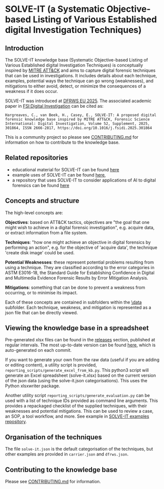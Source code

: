 # SOLVE-IT (a Systematic Objective-based Listing of Various Established digital Investigation Techniques)

## Introduction
The SOLVE-IT knowledge base (Systematic Objective-based Listing of Various Established digital Investigation Techniques) is conceptually inspired by [MITRE ATT&CK](https://attack.mitre.org/matrices/enterprise/) and aims to capture digital forensic techniques that can be used in investigations. It includes details about each technique, examples, potential ways the technique can go wrong (weaknesses), and mitigations to either avoid, detect, or minimize the consequences of a weakness if it does occur.

SOLVE-IT was introduced at [DFRWS EU 2025](https://dfrws.org/presentation/solve-it-a-proposed-digital-forensic-knowledge-base-inspired-by-mitre-attck/). The associated academic paper in [FSI:Digital Investigation](https://www.sciencedirect.com/science/article/pii/S2666281725000034) can be cited as:

```Hargreaves, C., van Beek, H., Casey, E., SOLVE-IT: A proposed digital forensic knowledge base inspired by MITRE ATT&CK, Forensic Science International: Digital Investigation, Volume 52, Supplement, 2025, 301864, ISSN 2666-2817, https://doi.org/10.1016/j.fsidi.2025.301864```

This is a community project so please see [CONTRIBUTING.md](CONTRIBUTING.md) for information on how to contribute to the knowledge base.

## Related repositories

- educational material for SOLVE-IT can be found [here](https://github.com/SOLVE-IT-DF/solve-it-education) 
- example uses of SOLVE-IT can be found [here](https://github.com/SOLVE-IT-DF/solve-it-examples), 
- a repository that uses SOLVE-IT to consider applications of AI to digital forensics can be found [here](https://github.com/SOLVE-IT-DF/solve-it-applications-ai-review)


## Concepts and structure
The high-level concepts are:

**Objectives**: based on ATT&CK tactics, objectives are "the goal that one might wish to achieve in a digital forensic investigation", e.g. acquire data, or extract information from a file system.

**Techniques**: "how one might achieve an objective in digital forensics by performing an action", e.g. for the objective of 'acquire data', the technique 'create disk image' could be used.

**Potential Weaknesses**: these represent potential problems resulting from using a technique. They are classified according to the error categories in ASTM E3016-18, the Standard Guide for Establishing Confidence in Digital and Multimedia Evidence Forensic Results by Error Mitigation Analysis.

**Mitigations**: something that can be done to prevent a weakness from occurring, or to minimise its impact.


Each of these concepts are contained in subfolders within the [\data](https://github.com/SOLVE-IT-DF/solve-it/tree/main/data) subfolder. Each technique, weakness, and mitigation is represented as a json file that can be directly viewed.

## Viewing the knowledge base in a spreadsheet

Pre-generated xlsx files can be found in the [releases](https://github.com/SOLVE-IT-DF/solve-it/releases) section, published at regular intervals. The most up-to-date version can be found [here](https://github.com/SOLVE-IT-DF/solve-it/blob/main/.repo_info/solve-it-latest.xlsx), which is auto-generated on each commit.


If you want to generate your own from the raw data (useful if you are adding or editing content), a utility script is provided, `reporting_scripts/generate_excel_from_kb.py`. This python3 script will generate an Excel spreadsheet (solve-it.xlsx) based on the current version of the json data (using the solve-it.json categorisations). This uses the Python xlsxwriter package. 


Another utility script `reporting_scripts/generate_evaluation.py` can be used with a list of technique IDs provided as command line arguments. This provides a repackaged checklist of the supplied techniques, with their weaknesses and potential mitigations. This can be used to review a case, an SOP, a tool workflow, and more. See example in [SOLVE-IT examples repository](https://github.com/SOLVE-IT-DF/solve-it-examples/tree/main/forensic_workflow_example_forensic_imaging).

## Organisation of the techniques
The file `solve-it.json` is the default categorisation of the techniques, but other examples are provided in `carrier.json` and `dfrws.json`.


## Contributing to the knowledge base

Please see [CONTRIBUTING.md](CONTRIBUTING.md) for information.
